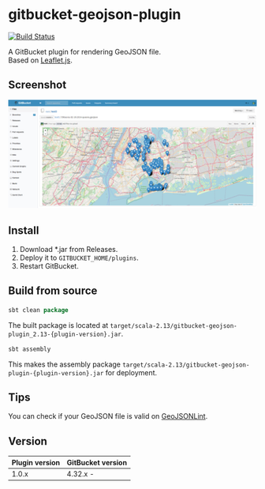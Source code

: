 # gitbucket-geojson-plugin

[![Build Status](https://travis-ci.org/onukura/gitbucket-geojson-plugin.svg?branch=master)](https://travis-ci.org/onukura/gitbucket-geojson-plugin)

A GitBucket plugin for rendering GeoJSON file.  
Based on [Leaflet.js](https://leafletjs.com/).

## Screenshot

![screenshot](https://github.com/onukura/gitbucket-geojson-plugin/blob/assets/screenshot.png?raw=true)

## Install

1. Download *.jar from Releases.
2. Deploy it to `GITBUCKET_HOME/plugins`.
3. Restart GitBucket.

## Build from source

```sbt
sbt clean package
```

The built package is located at
`target/scala-2.13/gitbucket-geojson-plugin_2.13-{plugin-version}.jar`.

```sbt
sbt assembly
```

This makes the assembly package
`target/scala-2.13/gitbucket-geojson-plugin-{plugin-version}.jar`
for deployment.

## Tips

You can check if your GeoJSON file is valid on [GeoJSONLint](https://geojsonlint.com/).

## Version

Plugin version|GitBucket version
:---|:---
1.0.x |4.32.x -
